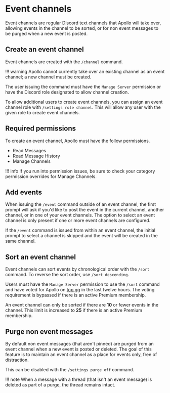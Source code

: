 # Event channels

Event channels are regular Discord text channels that Apollo will take over,
allowing events in the channel to be sorted, or for non event messages to be
purged when a new event is posted.

## Create an event channel

Event channels are created with the `/channel` command.

!!! warning
    Apollo cannot currently take over an existing channel as an event channel; a
    new channel must be created.

The user issuing the command must have the `Manage Server` permission or have
the Discord role designated to allow channel creation.

To allow additional users to create event channels, you can assign an event
channel role with `/settings role channel`. This will allow any user with
the given role to create event channels.

## Required permissions

To create an event channel, Apollo must have the follow permissions.

- Read Messages
- Read Message History
- Manage Channels

!!! info
    If you run into permission issues, be sure to check your category permission
    overrides for Manage Channels.

## Add events

When issuing the `/event` command outside of an event channel, the first prompt
will ask if you'd like to post the event in the current channel, another
channel, or in one of your event channels. The option to select an event channel
is only present if one or more event channels are configured.

If the `/event` command is issued from within an event channel, the initial
prompt to select a channel is skipped and the event will be created in the same
channel.

## Sort an event channel

Event channels can sort events by chronological order with the `/sort` command.
To reverse the sort order, use `/sort descending`.

Users must have the `Manage Server` permission to use the `/sort` command and
have voted for Apollo on [top.gg](https://top.gg/bot/475744554910351370/vote) in
the last twelve hours. The voting requirement is bypassed if there is an active
Premium membership.

An event channel can only be sorted if there are **10** or fewer events in the
channel. This limit is increased to **25** if there is an active Premium membership.

## Purge non event messages

By default non event messages (that aren't pinned) are purged from an event
channel when a new event is posted or deleted. The goal of this feature is to
maintain an event channel as a place for events only, free of distraction.

This can be disabled with the `/settings purge off` command.

!!! note
    When a message with a thread (that isn't an event message) is deleted as
    part of a purge, the thread remains intact.

